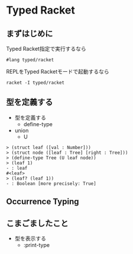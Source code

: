# Typed Racket

## まずはじめに

Typed Racket指定で実行するなら

```racket
#lang typed/racket
```

REPLをTyped Racketモードで起動するなら

```
racket -I typed/racket
```

## 型を定義する

* 型を定義する
  * define-type
* union
  * U
  
```
> (struct leaf ([val : Number]))
> (struct node ([leaf : Tree] [right : Tree]))
> (define-type Tree (U leaf node))
> (leaf 1)
- : leaf
#<leaf>
> (leaf? (leaf 1))
- : Boolean [more precisely: True]
```

## Occurrence Typing

## こまごましたこと

* 型を表示する
  * :print-type



